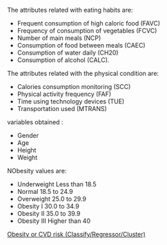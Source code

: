 The attributes related with eating habits are:
- Frequent consumption of high caloric food (FAVC)
- Frequency of consumption of vegetables (FCVC)
- Number of main meals (NCP)
- Consumption of food between meals (CAEC)
- Consumption of water daily (CH20)
- Consumption of alcohol (CALC). 

The attributes related with the physical condition are: 
- Calories consumption monitoring (SCC)
- Physical activity frequency (FAF)
- Time using technology devices (TUE)
- Transportation used (MTRANS)

variables obtained :
- Gender
- Age
- Height
- Weight

NObesity values are:
- Underweight Less than 18.5
- Normal 18.5 to 24.9
- Overweight 25.0 to 29.9
- Obesity I 30.0 to 34.9
- Obesity II 35.0 to 39.9
- Obesity III Higher than 40

[Obesity or CVD risk (Classify/Regressor/Cluster)](https://www.kaggle.com/datasets/aravindpcoder/obesity-or-cvd-risk-classifyregressorcluster)